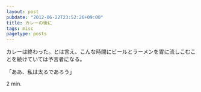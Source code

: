 ```yaml
---
layout: post
pubdate: "2012-06-22T23:52:26+09:00"
title: カレーの後に
tags: misc
pagetype: posts
---
```

カレーは終わった。とは言え、こんな時間にビールとラーメンを胃に流しこむことを続けていては予言者になる。

「ああ、私は太るであろう」

2 min.
